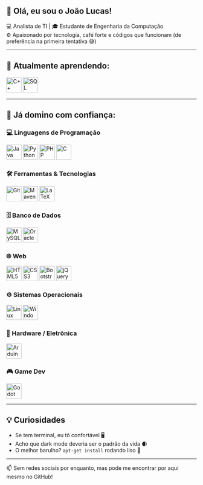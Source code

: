 ## 👋 Olá, eu sou o João Lucas!

💻 Analista de TI | 🎓 Estudante de Engenharia da Computação  
⚙️ Apaixonado por tecnologia, café forte e códigos que funcionam (de preferência na primeira tentativa 😅)

---

## 🧠 Atualmente aprendendo:
<p>
  <img src="https://cdn.jsdelivr.net/gh/devicons/devicon/icons/cplusplus/cplusplus-original.svg" alt="C++" title="C++" width="40"/>
  <img src="https://cdn.jsdelivr.net/gh/devicons/devicon/icons/microsoftsqlserver/microsoftsqlserver-plain.svg" alt="SQL Server" title="SQL Server" width="40"/>
</p>

---

## 🚀 Já domino com confiança:

### 💻 Linguagens de Programação  
<p>
  <img src="https://cdn.jsdelivr.net/gh/devicons/devicon/icons/java/java-original.svg" alt="Java" title="Java" width="40"/>
  <img src="https://cdn.jsdelivr.net/gh/devicons/devicon/icons/python/python-original.svg" alt="Python" title="Python" width="40"/>
  <img src="https://cdn.jsdelivr.net/gh/devicons/devicon/icons/php/php-original.svg" alt="PHP" title="PHP" width="40"/>
  <img src="https://cdn.jsdelivr.net/gh/devicons/devicon/icons/c/c-original.svg" alt="C" title="C" width="40"/>
</p>

### 🛠️ Ferramentas & Tecnologias  
<p>
  <img src="https://cdn.jsdelivr.net/gh/devicons/devicon/icons/git/git-original.svg" alt="Git" title="Git" width="40"/>
  <img src="https://cdn.jsdelivr.net/gh/devicons/devicon/icons/maven/maven-original.svg" alt="Maven" title="Maven" width="40"/>
  <img src="https://cdn.jsdelivr.net/gh/devicons/devicon/icons/latex/latex-original.svg" alt="LaTeX" title="LaTeX" width="40"/>
</p>

### 🗄️ Banco de Dados  
<p>
  <img src="https://cdn.jsdelivr.net/gh/devicons/devicon/icons/mysql/mysql-original.svg" alt="MySQL" title="MySQL" width="40"/>
  <img src="https://cdn.jsdelivr.net/gh/devicons/devicon/icons/oracle/oracle-original.svg" alt="Oracle" title="Oracle" width="40"/>
</p>

### 🌐 Web  
<p>
  <img src="https://cdn.jsdelivr.net/gh/devicons/devicon/icons/html5/html5-original.svg" alt="HTML5" title="HTML5" width="40"/>
  <img src="https://cdn.jsdelivr.net/gh/devicons/devicon/icons/css3/css3-original.svg" alt="CSS3" title="CSS3" width="40"/>
  <img src="https://cdn.jsdelivr.net/gh/devicons/devicon/icons/bootstrap/bootstrap-original.svg" alt="Bootstrap" title="Bootstrap" width="40"/>
  <img src="https://cdn.jsdelivr.net/gh/devicons/devicon/icons/jquery/jquery-original.svg" alt="jQuery" title="jQuery" width="40"/>
</p>

### ⚙️ Sistemas Operacionais  
<p>
  <img src="https://cdn.jsdelivr.net/gh/devicons/devicon/icons/linux/linux-original.svg" alt="Linux" title="Linux" width="40"/>
  <img src="https://cdn.jsdelivr.net/gh/devicons/devicon/icons/windows8/windows8-original.svg" alt="Windows" title="Windows" width="40"/>
</p>

### 🔧 Hardware / Eletrônica  
<p>
  <img src="https://cdn.jsdelivr.net/gh/devicons/devicon/icons/arduino/arduino-original.svg" alt="Arduino" title="Arduino" width="40"/>
</p>

### 🎮 Game Dev  
<p>
  <img src="https://cdn.jsdelivr.net/gh/devicons/devicon/icons/godot/godot-original.svg" alt="Godot" title="Godot" width="40"/>
</p>


---

## 💡 Curiosidades
- Se tem terminal, eu tô confortável 🖥️  
- Acho que dark mode deveria ser o padrão da vida 🌒  
- O melhor barulho? `apt-get install` rodando liso 🔧  

---

📫 Sem redes sociais por enquanto, mas pode me encontrar por aqui mesmo no GitHub!

